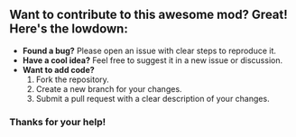 ## Want to contribute to this awesome mod? Great! Here's the lowdown:

* **Found a bug?** Please open an issue with clear steps to reproduce it.
* **Have a cool idea?** Feel free to suggest it in a new issue or discussion.
* **Want to add code?**
    1.  Fork the repository.
    2.  Create a new branch for your changes.
    3.  Submit a pull request with a clear description of your changes.

### Thanks for your help!
